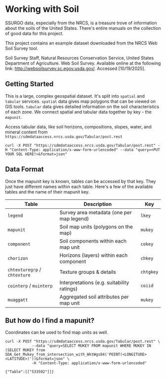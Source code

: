# Working with Soil
SSURGO data, especially from the NRCS, is a treasure trove of information about the soils of the United States. There's entire 
manuals on the collection of good data for this project. 

This project contains an example dataset downloaded from the NRCS Web Soil Survey tool.

Soil Survey Staff, Natural Resources Conservation Service, United States Department of Agriculture. Web Soil Survey. Available online at the following link: http://websoilsurvey.sc.egov.usda.gov/. Accessed [10/19/2025].

## Getting Started
This is a large, complex geospatial dataset. It's split into `spatial` and `tabular` services. `spatial` data gives map polygons that 
can be viewed on GIS tools. `tabular` data gives detailed information on the soil characteristics of each zone. We connect spatial and
tabular data together by key - the `mapunit`.

Access tabular data, like soil horizons, compositions, slopes, water, and mineral content from `https://sdmdataaccess.nrcs.usda.gov/Tabular/post.rest`
```
curl -X POST "https://sdmdataaccess.nrcs.usda.gov/Tabular/post.rest" -H "Content-Type: application/x-www-form-urlencoded" --data "query=<PUT YOUR SQL HERE!>&format=json"
```

## Data Format

Once the mapunit key is known, tables can be accessed by that key. They just have different names within each table. Here's a few of the available tables 
and the name of their mapunit key. 

| Table                        | Description                                | Key       |
| ---------------------------- | ------------------------------------------ | --------- |
| `legend`                     | Survey area metadata (one per map legend)  | `lkey`    |
| `mapunit`                    | Soil map units (polygons on the map)       | `mukey`   |
| `component`                  | Soil components within each map unit       | `cokey`   |
| `chorizon`                   | Horizons (layers) within each component    | `chkey`   |
| `chtexturegrp` / `chtexture` | Texture groups & details                   | `chtgkey` |
| `cointerp` / `muinterp`      | Interpretations (e.g. suitability ratings) | `coiid`   |
| `muaggatt`                   | Aggregated soil attributes per map unit    | `mukey`   |

## But how do I find a mapunit?

Coordinates can be used to find map units as well.

```
curl -X POST "https://sdmdataaccess.nrcs.usda.gov/Tabular/post.rest" \
            --data "query=SELECT MUKEY FROM mapunit WHERE MUKEY IN (SELECT MUKEY from SDA_Get_Mukey_from_intersection_with_WktWgs84('POINT(<LONGITUDE> <LATITUDE>)'))&format=json" \
            -H "Content-Type: application/x-www-form-urlencoded"
```
```
{"Table":[["533592"]]}
```